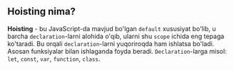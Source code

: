 ## Hoisting nima?
**Hoisting** - bu JavaScript-da mavjud bo'lgan `default` xususiyat bo'lib, u barcha `declaration`-larni alohida o'qib, ularni shu `scope` ichida eng tepaga ko'taradi. Bu orqali `declaration`-larni yuqoriroqda ham ishlatsa bo'ladi. Asosan funksiyalar bilan ishlaganda foyda beradi.
`Declaration`-larga misol: `let`, `const`, `var`, `function`, `class`.
